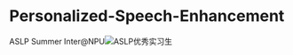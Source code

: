 # Personalized-Speech-Enhancement
ASLP Summer Inter@NPU![ASLP优秀实习生](D:\nwpu\申请材料\Portfolio\个性语音增强\ASLP优秀实习生.jpg)
